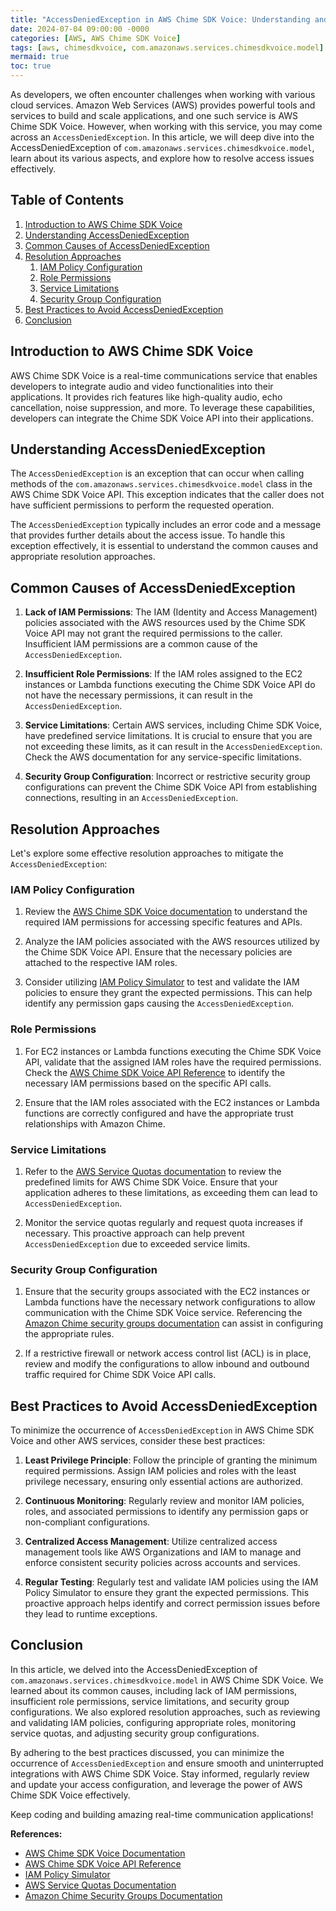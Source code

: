 ```yaml
---
title: "AccessDeniedException in AWS Chime SDK Voice: Understanding and Resolving Access Issues"
date: 2024-07-04 09:00:00 -0000
categories: [AWS, AWS Chime SDK Voice]
tags: [aws, chimesdkvoice, com.amazonaws.services.chimesdkvoice.model]
mermaid: true
toc: true
---
```



As developers, we often encounter challenges when working with various cloud services. Amazon Web Services (AWS) provides powerful tools and services to build and scale applications, and one such service is AWS Chime SDK Voice. However, when working with this service, you may come across an `AccessDeniedException`. In this article, we will deep dive into the AccessDeniedException of `com.amazonaws.services.chimesdkvoice.model`, learn about its various aspects, and explore how to resolve access issues effectively.

## Table of Contents
1. [Introduction to AWS Chime SDK Voice](#introduction-to-aws-chime-sdk-voice)
2. [Understanding AccessDeniedException](#understanding-accessdeniedexception)
3. [Common Causes of AccessDeniedException](#common-causes-of-accessdeniedexception)
4. [Resolution Approaches](#resolution-approaches)
   1. [IAM Policy Configuration](#iam-policy-configuration)
   2. [Role Permissions](#role-permissions)
   3. [Service Limitations](#service-limitations)
   4. [Security Group Configuration](#security-group-configuration)
5. [Best Practices to Avoid AccessDeniedException](#best-practices-to-avoid-accessdeniedexception)
6. [Conclusion](#conclusion)

## Introduction to AWS Chime SDK Voice

AWS Chime SDK Voice is a real-time communications service that enables developers to integrate audio and video functionalities into their applications. It provides rich features like high-quality audio, echo cancellation, noise suppression, and more. To leverage these capabilities, developers can integrate the Chime SDK Voice API into their applications.

## Understanding AccessDeniedException

The `AccessDeniedException` is an exception that can occur when calling methods of the `com.amazonaws.services.chimesdkvoice.model` class in the AWS Chime SDK Voice API. This exception indicates that the caller does not have sufficient permissions to perform the requested operation.

The `AccessDeniedException` typically includes an error code and a message that provides further details about the access issue. To handle this exception effectively, it is essential to understand the common causes and appropriate resolution approaches.

## Common Causes of AccessDeniedException

1. **Lack of IAM Permissions**: The IAM (Identity and Access Management) policies associated with the AWS resources used by the Chime SDK Voice API may not grant the required permissions to the caller. Insufficient IAM permissions are a common cause of the `AccessDeniedException`. 

2. **Insufficient Role Permissions**: If the IAM roles assigned to the EC2 instances or Lambda functions executing the Chime SDK Voice API do not have the necessary permissions, it can result in the `AccessDeniedException`.

3. **Service Limitations**: Certain AWS services, including Chime SDK Voice, have predefined service limitations. It is crucial to ensure that you are not exceeding these limits, as it can result in the `AccessDeniedException`. Check the AWS documentation for any service-specific limitations.

4. **Security Group Configuration**: Incorrect or restrictive security group configurations can prevent the Chime SDK Voice API from establishing connections, resulting in an `AccessDeniedException`.

## Resolution Approaches

Let's explore some effective resolution approaches to mitigate the `AccessDeniedException`:

### IAM Policy Configuration

1. Review the [AWS Chime SDK Voice documentation](https://docs.aws.amazon.com/chime/latest/develguide/what-is-chime-sdk-voice.html) to understand the required IAM permissions for accessing specific features and APIs.

2. Analyze the IAM policies associated with the AWS resources utilized by the Chime SDK Voice API. Ensure that the necessary policies are attached to the respective IAM roles.

3. Consider utilizing [IAM Policy Simulator](https://docs.aws.amazon.com/IAM/latest/UserGuide/access_policies_testing-policies.html) to test and validate the IAM policies to ensure they grant the expected permissions. This can help identify any permission gaps causing the `AccessDeniedException`.

### Role Permissions

1. For EC2 instances or Lambda functions executing the Chime SDK Voice API, validate that the assigned IAM roles have the required permissions. Check the [AWS Chime SDK Voice API Reference](https://docs.aws.amazon.com/chime/latest/APIReference/welcome.html) to identify the necessary IAM permissions based on the specific API calls.

2. Ensure that the IAM roles associated with the EC2 instances or Lambda functions are correctly configured and have the appropriate trust relationships with Amazon Chime.

### Service Limitations

1. Refer to the [AWS Service Quotas documentation](https://docs.aws.amazon.com/general/latest/gr/aws_service_limits.html) to review the predefined limits for AWS Chime SDK Voice. Ensure that your application adheres to these limitations, as exceeding them can lead to `AccessDeniedException`.

2. Monitor the service quotas regularly and request quota increases if necessary. This proactive approach can help prevent `AccessDeniedException` due to exceeded service limits.

### Security Group Configuration

1. Ensure that the security groups associated with the EC2 instances or Lambda functions have the necessary network configurations to allow communication with the Chime SDK Voice service. Referencing the [Amazon Chime security groups documentation](https://docs.aws.amazon.com/chime/latest/ag/security-groups.html) can assist in configuring the appropriate rules.

2. If a restrictive firewall or network access control list (ACL) is in place, review and modify the configurations to allow inbound and outbound traffic required for Chime SDK Voice API calls.

## Best Practices to Avoid AccessDeniedException

To minimize the occurrence of `AccessDeniedException` in AWS Chime SDK Voice and other AWS services, consider these best practices:

1. **Least Privilege Principle**: Follow the principle of granting the minimum required permissions. Assign IAM policies and roles with the least privilege necessary, ensuring only essential actions are authorized.

2. **Continuous Monitoring**: Regularly review and monitor IAM policies, roles, and associated permissions to identify any permission gaps or non-compliant configurations.

3. **Centralized Access Management**: Utilize centralized access management tools like AWS Organizations and IAM to manage and enforce consistent security policies across accounts and services.

4. **Regular Testing**: Regularly test and validate IAM policies using the IAM Policy Simulator to ensure they grant the expected permissions. This proactive approach helps identify and correct permission issues before they lead to runtime exceptions.

## Conclusion

In this article, we delved into the AccessDeniedException of `com.amazonaws.services.chimesdkvoice.model` in AWS Chime SDK Voice. We learned about its common causes, including lack of IAM permissions, insufficient role permissions, service limitations, and security group configurations. We also explored resolution approaches, such as reviewing and validating IAM policies, configuring appropriate roles, monitoring service quotas, and adjusting security group configurations.

By adhering to the best practices discussed, you can minimize the occurrence of `AccessDeniedException` and ensure smooth and uninterrupted integrations with AWS Chime SDK Voice. Stay informed, regularly review and update your access configuration, and leverage the power of AWS Chime SDK Voice effectively.

Keep coding and building amazing real-time communication applications!

**References:**
- [AWS Chime SDK Voice Documentation](https://docs.aws.amazon.com/chime/latest/develguide/what-is-chime-sdk-voice.html)
- [AWS Chime SDK Voice API Reference](https://docs.aws.amazon.com/chime/latest/APIReference/welcome.html)
- [IAM Policy Simulator](https://docs.aws.amazon.com/IAM/latest/UserGuide/access_policies_testing-policies.html)
- [AWS Service Quotas Documentation](https://docs.aws.amazon.com/general/latest/gr/aws_service_limits.html)
- [Amazon Chime Security Groups Documentation](https://docs.aws.amazon.com/chime/latest/ag/security-groups.html)
